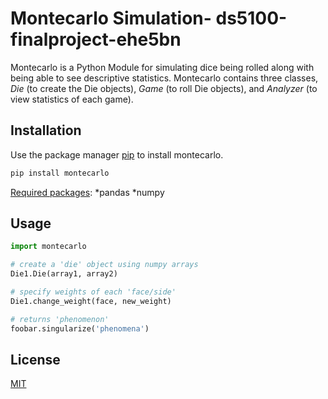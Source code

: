 # **Montecarlo Simulation- ds5100-finalproject-ehe5bn**

Montecarlo is a Python Module for simulating dice being rolled along with being able to see descriptive statistics. Montecarlo contains three classes, *Die* (to create the Die objects), *Game* (to roll Die objects), and *Analyzer* (to view statistics of each game).

## Installation

Use the package manager [pip](https://pip.pypa.io/en/stable/) to install montecarlo.

```bash
pip install montecarlo
```
<u>Required packages</u>:
*pandas
*numpy

## Usage

```python
import montecarlo

# create a 'die' object using numpy arrays
Die1.Die(array1, array2)

# specify weights of each 'face/side'
Die1.change_weight(face, new_weight)

# returns 'phenomenon'
foobar.singularize('phenomena')
```

## License

[MIT](https://choosealicense.com/licenses/mit/)
